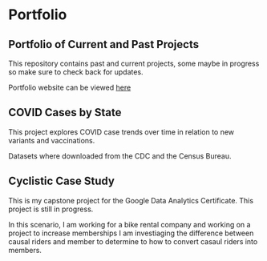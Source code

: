 # Portfolio
## Portfolio of Current and Past Projects

This repository contains past and current projects, some maybe in progress so make sure to check back for updates.

Portfolio website can be viewed [here](https://tdemarree17.wixsite.com/trena-christensen)

## COVID Cases by State

This project explores COVID case trends over time in relation to new variants and vaccinations.

Datasets where downloaded from the CDC and the Census Bureau.

## Cyclistic Case Study

This is my capstone project for the Google Data Analytics Certificate. This project is still in progress.

In this scenario, I am working for a bike rental company and working on a project to increase memberships
I am investiaging the difference between causal riders and member to determine to how to convert casaul riders into members.


